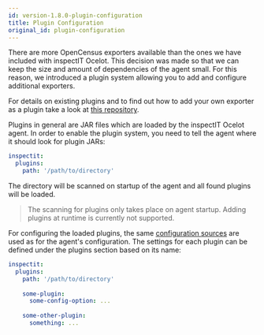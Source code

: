```yaml
---
id: version-1.8.0-plugin-configuration
title: Plugin Configuration
original_id: plugin-configuration
---
```


There are more OpenCensus exporters available than the ones we have included with inspectIT Ocelot.
This decision was made so that we can keep the size and amount of dependencies of the agent small. 
For this reason, we introduced a plugin system allowing you to add and configure additional exporters.

For details on existing plugins and to find out how to add your own exporter as a plugin 
take a look at [this repository](https://github.com/inspectIT/inspectit-ocelot-plugins).

Plugins in general are JAR files which are loaded by the inspectIT Ocelot agent.
In order to enable the plugin system, you need to tell the agent where it should look for plugin JARs:

```yaml
inspectit:
  plugins:
    path: '/path/to/directory'
```

The directory will be scanned on startup of the agent and all found plugins will be loaded.

> The scanning for plugins only takes place on agent startup. Adding plugins at runtime is currently not supported.

For configuring the loaded plugins, the same [configuration sources](#configuration-sources) are used as for the agent's configuration.
The settings for each plugin can be defined under the plugins section based on its name:


```yaml
inspectit:
  plugins:
    path: '/path/to/directory'
    
    some-plugin:
      some-config-option: ...
      
    some-other-plugin:
      something: ...
```
